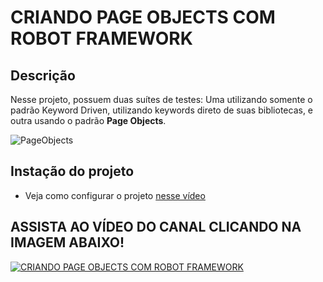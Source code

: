 # CRIANDO PAGE OBJECTS COM ROBOT FRAMEWORK
## Descrição

Nesse projeto, possuem duas suítes de testes: Uma utilizando somente o padrão Keyword Driven, utilizando keywords direto de suas bibliotecas, e outra usando o padrão **Page Objects**.

![PageObjects](https://github.com/robotcourses/base_rf/assets/144608203/a76cefe6-3e68-47f0-9553-033b6e13d863)



## Instação do projeto

- Veja como configurar o projeto [nesse vídeo](https://www.youtube.com/watch?v=1z4JDp-Ky9g&t)


## ASSISTA AO VÍDEO DO CANAL CLICANDO NA IMAGEM ABAIXO!

[![CRIANDO PAGE OBJECTS COM ROBOT FRAMEWORK](https://i.ytimg.com/vi/gpkW76DBazs/maxresdefault.jpg)](https://www.youtube.com/watch?v=gpkW76DBazs)